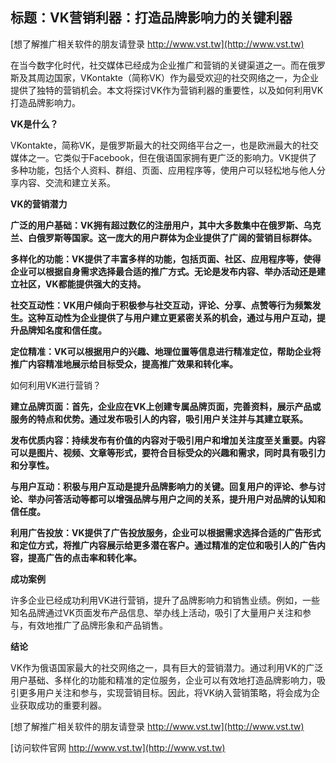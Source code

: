 ## **标题：VK营销利器：打造品牌影响力的关键利器**

[想了解推广相关软件的朋友请登录 http://www.vst.tw](http://www.vst.tw)

在当今数字化时代，社交媒体已经成为企业推广和营销的关键渠道之一。而在俄罗斯及其周边国家，VKontakte（简称VK）作为最受欢迎的社交网络之一，为企业提供了独特的营销机会。本文将探讨VK作为营销利器的重要性，以及如何利用VK打造品牌影响力。

**VK是什么？**

VKontakte，简称VK，是俄罗斯最大的社交网络平台之一，也是欧洲最大的社交媒体之一。它类似于Facebook，但在俄语国家拥有更广泛的影响力。VK提供了多种功能，包括个人资料、群组、页面、应用程序等，使用户可以轻松地与他人分享内容、交流和建立关系。

**VK的营销潜力**

**广泛的用户基础：VK拥有超过数亿的注册用户，其中大多数集中在俄罗斯、乌克兰、白俄罗斯等国家。这一庞大的用户群体为企业提供了广阔的营销目标群体。**

**多样化的功能：VK提供了丰富多样的功能，包括页面、社区、应用程序等，使得企业可以根据自身需求选择最合适的推广方式。无论是发布内容、举办活动还是建立社区，VK都能提供强大的支持。**

**社交互动性：VK用户倾向于积极参与社交互动，评论、分享、点赞等行为频繁发生。这种互动性为企业提供了与用户建立更紧密关系的机会，通过与用户互动，提升品牌知名度和信任度。**

**定位精准：VK可以根据用户的兴趣、地理位置等信息进行精准定位，帮助企业将推广内容精准地展示给目标受众，提高推广效果和转化率。**

如何利用VK进行营销？

**建立品牌页面：首先，企业应在VK上创建专属品牌页面，完善资料，展示产品或服务的特点和优势。通过发布吸引人的内容，吸引用户关注并与其建立联系。**

**发布优质内容：持续发布有价值的内容对于吸引用户和增加关注度至关重要。内容可以是图片、视频、文章等形式，要符合目标受众的兴趣和需求，同时具有吸引力和分享性。**

**与用户互动：积极与用户互动是提升品牌影响力的关键。回复用户的评论、参与讨论、举办问答活动等都可以增强品牌与用户之间的关系，提升用户对品牌的认知和信任度。**

**利用广告投放：VK提供了广告投放服务，企业可以根据需求选择合适的广告形式和定位方式，将推广内容展示给更多潜在客户。通过精准的定位和吸引人的广告内容，提高广告的点击率和转化率。**

**成功案例**

许多企业已经成功利用VK进行营销，提升了品牌影响力和销售业绩。例如，一些知名品牌通过VK页面发布产品信息、举办线上活动，吸引了大量用户关注和参与，有效地推广了品牌形象和产品销售。

**结论**

VK作为俄语国家最大的社交网络之一，具有巨大的营销潜力。通过利用VK的广泛用户基础、多样化的功能和精准的定位服务，企业可以有效地打造品牌影响力，吸引更多用户关注和参与，实现营销目标。因此，将VK纳入营销策略，将会成为企业获取成功的重要利器。

[想了解推广相关软件的朋友请登录 http://www.vst.tw](http://www.vst.tw)


[访问软件官网 http://www.vst.tw](http://www.vst.tw)
